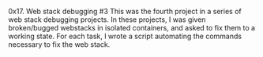 0x17. Web stack debugging #3
This was the fourth project in a series of web stack debugging projects. In these projects, I was given broken/bugged webstacks in isolated containers, and asked to fix them to a working state. 
For each task, I wrote a script automating the commands necessary to fix the web stack.
